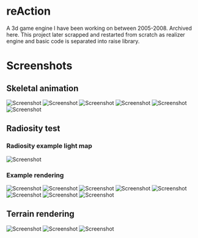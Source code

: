 reAction
===========

A 3d game engine I have been working on between 2005-2008. Archived here.
This project later scrapped and restarted from scratch as realizer engine and basic code is separated into raise library.

# Screenshots


## Skeletal animation
![Screenshot](https://github.com/codetorex/reAction/raw/screenshots/screenshots/screenshot_skeleton1.jpg?raw=true "Screenshot")
![Screenshot](https://github.com/codetorex/reAction/raw/screenshots/screenshots/screenshot_skeleton2.jpg?raw=true "Screenshot")
![Screenshot](https://github.com/codetorex/reAction/raw/screenshots/screenshots/screenshot_animation1.jpg?raw=true "Screenshot")
![Screenshot](https://github.com/codetorex/reAction/raw/screenshots/screenshots/screenshot_animation2.jpg?raw=true "Screenshot")
![Screenshot](https://github.com/codetorex/reAction/raw/screenshots/screenshots/screenshot_animation3.jpg?raw=true "Screenshot")
![Screenshot](https://github.com/codetorex/reAction/raw/screenshots/screenshots/screenshot_animation4.jpg?raw=true "Screenshot")

## Radiosity test
### Radiosity example light map
![Screenshot](https://github.com/codetorex/reAction/raw/screenshots/screenshots/stexture.jpg?raw=true "Screenshot")
### Example rendering
![Screenshot](https://github.com/codetorex/reAction/raw/screenshots/screenshots/screenshot.jpg?raw=true "Screenshot")
![Screenshot](https://github.com/codetorex/reAction/raw/screenshots/screenshots/screenshot_radiosity1.jpg?raw=true "Screenshot")
![Screenshot](https://github.com/codetorex/reAction/raw/screenshots/screenshots/screenshot_radiosity2.jpg?raw=true "Screenshot")
![Screenshot](https://github.com/codetorex/reAction/raw/screenshots/screenshots/screenshot_radiosity3.jpg?raw=true "Screenshot")
![Screenshot](https://github.com/codetorex/reAction/raw/screenshots/screenshots/screenshot_radiosity4_notexture.jpg?raw=true "Screenshot")
![Screenshot](https://github.com/codetorex/reAction/raw/screenshots/screenshots/screenshot_radiosity5_notexture.jpg?raw=true "Screenshot")
![Screenshot](https://github.com/codetorex/reAction/raw/screenshots/screenshots/screenshot_radiosity6_notexture.jpg?raw=true "Screenshot")
![Screenshot](https://github.com/codetorex/reAction/raw/screenshots/screenshots/screenshot_radiosity7_notexture.jpg?raw=true "Screenshot")
## Terrain rendering
![Screenshot](https://github.com/codetorex/reAction/raw/screenshots/screenshots/screenshot_terrain.jpg?raw=true "Screenshot")
![Screenshot](https://github.com/codetorex/reAction/raw/screenshots/screenshots/screenshot_terrain1.jpg?raw=true "Screenshot")
![Screenshot](https://github.com/codetorex/reAction/raw/screenshots/screenshots/screenshot_terrain3.jpg?raw=true "Screenshot")


